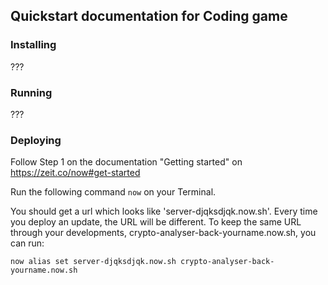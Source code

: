 ## Quickstart documentation for Coding game

### Installing

???

### Running

???

### Deploying

Follow Step 1 on the documentation "Getting started" on https://zeit.co/now#get-started

Run the following command `now` on your Terminal.

You should get a url which looks like 'server-djqksdjqk.now.sh'. Every time you deploy an update, the URL will be different.
To keep the same URL through your developments, crypto-analyser-back-yourname.now.sh, you can run:

```
now alias set server-djqksdjqk.now.sh crypto-analyser-back-yourname.now.sh
```
